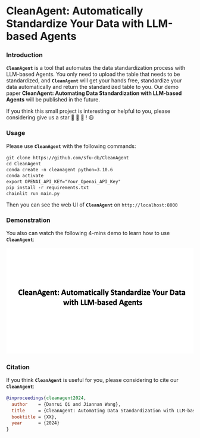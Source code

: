 # CleanAgent: Automatically Standardize Your Data with LLM-based Agents
### Introduction
**`CleanAgent`** is a tool that automates the data standardization process with LLM-based Agents. You only need to upload the table that needs to be standardized, and **`CleanAgent`** will get your hands free, standardize your data automatically and return the standardized table to you.
Our demo paper **CleanAgent: Automating Data Standardization with LLM-based Agents** will be published in the future.

If you think this small project is interesting or helpful to you, please considering give us a star :star2: :star2: :star2: ! :smiley:

### Usage
Please use **`CleanAgent`** with the following commands:
```shell
git clone https://github.com/sfu-db/CleanAgent
cd CleanAgent
conda create -n cleanagent python=3.10.6
conda activate
export OPENAI_API_KEY="Your_Openai_API_Key"
pip install -r requirements.txt
chainlit run main.py
```
Then you can see the web UI of **`CleanAgent`** on `http://localhost:8000`

### Demonstration
You also can watch the following 4-mins demo to learn how to use **`CleanAgent`**:

<a href="https://youtu.be/fSYXVM6qeqM"><img src="assets/git_page.png"/></a>

### Citation
If you think **`CleanAgent`** is useful for you, please considering to cite our **`CleanAgent`**:
```bibtex
@inproceedings{cleanagent2024,
  author    = {Danrui Qi and Jiannan Wang},
  title     = {CleanAgent: Automating Data Standardization with LLM-based Agents},
  booktitle = {XX},
  year      = {2024}
}
```
